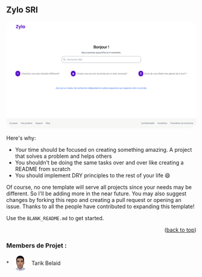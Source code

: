 
<!-- ABOUT THE PROJECT -->
## Zylo SRI

<img src="assets/image1.png" style="display: inline-block;border-radius: 20px">


Here's why:
* Your time should be focused on creating something amazing. A project that solves a problem and helps others
* You shouldn't be doing the same tasks over and over like creating a README from scratch
* You should implement DRY principles to the rest of your life :smile:

Of course, no one template will serve all projects since your needs may be different. So I'll be adding more in the near future. You may also suggest changes by forking this repo and creating a pull request or opening an issue. Thanks to all the people have contributed to expanding this template!

Use the `BLANK_README.md` to get started.

<p align="right">(<a href="#readme-top">back to top</a>)</p>



### Members de Projet :



<div style="display: flex ;align-items: center;gap: 10px">
   <span>*</span><img src="assets/tarik.png" style="display:inline-block;width: 40px;height: 40px;border-radius: 50%">  <span>Tarik Belaid</span>
</div>

